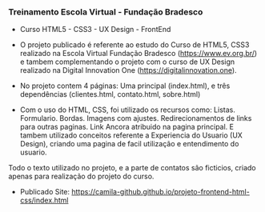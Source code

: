 ### Treinamento Escola Virtual - Fundação Bradesco 

- Curso HTML5 - CSS3 - UX Design - FrontEnd
- O projeto publicado é referente ao estudo do Curso de HTML5, CSS3 realizado na Escola Virtual Fundação Bradesco (https://www.ev.org.br/)
e tambem complementando o projeto com o curso de UX Design realizado na Digital Innovation One (https://digitalinnovation.one).

- No projeto contem 4 páginas: 
Uma principal (index.html), e três dependências (clientes.html, contato.html, sobre.html) 

- Com o uso do HTML, CSS, foi utilizado os recursos como: 
Listas. Formulario. Bordas. Imagens com ajustes. Redirecionamentos de links para outras paginas. Link Ancora atribuido na pagina principal.
E tambem utilizado conceitos referente a Experiencia do Usuario (UX Design), criando uma pagina de facil utilização e entendimento do usuario.

Todo o texto utilizado no projeto, e a parte de contatos são ficticios, criado apenas para realização do projeto do curso.

- Publicado Site: https://camila-github.github.io/projeto-frontend-html-css/index.html